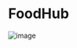 # FoodHub

![image](https://github.com/AadishJain249/FoodHub/assets/87666139/90ddcbb4-bfb1-4d55-a6bf-6edcdc081687)
